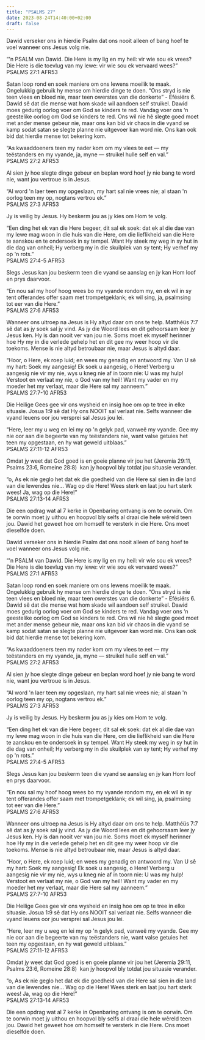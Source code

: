```yaml
---
title: "PSALMS 27"
date: 2023-08-24T14:40:00+02:00
draft: false
---
```

<html>
 <head></head>
 <body>
  <p>Dawid verseker ons in hierdie Psalm dat ons nooit alleen of bang hoef te voel wanneer ons Jesus volg nie.</p>
  <p>“'n PSALM van Dawid. Die Here is my lig en my heil: vir wie sou ek vrees? Die Here is die toevlug van my lewe: vir wie sou ek vervaard wees?”<br>‭‭PSALMS‬ ‭27‬:‭1‬ ‭AFR53‬‬</p>
  <p>Satan loop rond en soek maniere om ons lewens moeilik te maak. Ongelukkig gebruik hy mense om hierdie dinge te doen. “Ons stryd is nie teen vlees en bloed nie, maar teen owerstes van die donkerte” - Efésiërs 6. Dawid sê dat die mense wat hom skade wil aandoen self struikel. Dawid moes gedurig oorlog voer om God se kinders te red. Vandag voer ons ‘n geestelike oorlog om God se kinders te red. Ons wil nie hê slegte goed moet met ander mense gebeur nie, maar ons kan bid vir chaos in die vyand se kamp sodat satan se slegte planne nie uitgevoer kan word nie. Ons kan ook bid dat hierdie mense tot bekering kom.</p>
  <p>“As kwaaddoeners teen my nader kom om my vlees te eet — my teëstanders en my vyande, ja, myne — struikel hulle self en val.”<br>‭‭PSALMS‬ ‭27‬:‭2‬ ‭AFR53‬‬</p>
  <p>Al sien jy hoe slegte dinge gebeur en beplan word hoef jy nie bang te word nie, want jou vertroue is in Jesus.</p>
  <p>“Al word 'n laer teen my opgeslaan, my hart sal nie vrees nie; al staan 'n oorlog teen my op, nogtans vertrou ek.”<br>‭‭PSALMS‬ ‭27‬:‭3‬ ‭AFR53‬‬</p>
  <p>Jy is veilig by Jesus. Hy beskerm jou as jy kies om Hom te volg.</p>
  <p>“Een ding het ek van die Here begeer, dit sal ek soek: dat ek al die dae van my lewe mag woon in die huis van die Here, om die lieflikheid van die Here te aanskou en te ondersoek in sy tempel. Want Hy steek my weg in sy hut in die dag van onheil; Hy verberg my in die skuilplek van sy tent; Hy verhef my op 'n rots.”<br>‭‭PSALMS‬ ‭27‬:‭4‬-‭5‬ ‭AFR53‬‬</p>
  <p>Slegs Jesus kan jou beskerm teen die vyand se aanslag en jy kan Hom loof en prys daarvoor.</p>
  <p>“En nou sal my hoof hoog wees bo my vyande rondom my, en ek wil in sy tent offerandes offer saam met trompetgeklank; ek wil sing, ja, psalmsing tot eer van die Here.”<br>‭‭PSALMS‬ ‭27‬:‭6‬ ‭AFR53‬‬</p>
  <p>Wanneer ons uitroep na Jesus is Hy altyd daar om ons te help. Matthéüs 7:7 sê dat as jy soek sal jy vind. As jy die Woord lees en dit gehoorsaam leer jy Jesus ken. Hy is dan nooit ver van jou nie. Soms moet ek myself herinner hoe Hy my in die verlede gehelp het en dit gee my weer hoop vir die toekoms. Mense is nie altyd betroubaar nie, maar Jesus is altyd daar.</p>
  <p>“Hoor, o Here, ek roep luid; en wees my genadig en antwoord my. Van U sê my hart: Soek my aangesig! Ek soek u aangesig, o Here! Verberg u aangesig nie vir my nie, wys u kneg nie af in toorn nie: U was my hulp! Verstoot en verlaat my nie, o God van my heil! Want my vader en my moeder het my verlaat, maar die Here sal my aanneem.”<br>‭‭PSALMS‬ ‭27‬:‭7‬-‭10‬ ‭AFR53‬‬</p>
  <p>Die Heilige Gees gee vir ons wysheid en insig hoe om op te tree in elke situasie. Josua 1:9 sê dat Hy ons NOOIT sal verlaat nie. Selfs wanneer die vyand leuens oor jou versprei sal Jesus jou lei.</p>
  <p>“Here, leer my u weg en lei my op 'n gelyk pad, vanweë my vyande. Gee my nie oor aan die begeerte van my teëstanders nie, want valse getuies het teen my opgestaan, en hy wat geweld uitblaas.”<br>‭‭PSALMS‬ ‭27‬:‭11‬-‭12‬ ‭AFR53‬‬</p>
  <p>Omdat jy weet dat God goed is en goeie planne vir jou het (Jeremia 29:11, Psalms 23:6, Romeine 28:8) &nbsp;kan jy hoopvol bly totdat jou situasie verander.</p>
  <p>“o, As ek nie geglo het dat ek die goedheid van die Here sal sien in die land van die lewendes nie... Wag op die Here! Wees sterk en laat jou hart sterk wees! Ja, wag op die Here!”<br>‭‭PSALMS‬ ‭27‬:‭13‬-‭14‬ ‭AFR53‬‬</p>
  <p>Die een opdrag wat al 7 kerke in Openbaring ontvang is om te oorwin. Om te oorwin moet jy uithou en hoopvol bly selfs al draai die hele wêreld teen jou. Dawid het geweet hoe om homself te versterk in die Here. Ons moet dieselfde doen.</p>
  <p>Dawid verseker ons in hierdie Psalm dat ons nooit alleen of bang hoef te voel wanneer ons Jesus volg nie.</p>
  <p>“'n PSALM van Dawid. Die Here is my lig en my heil: vir wie sou ek vrees? Die Here is die toevlug van my lewe: vir wie sou ek vervaard wees?”<br>‭‭PSALMS‬ ‭27‬:‭1‬ ‭AFR53‬‬</p>
  <p>Satan loop rond en soek maniere om ons lewens moeilik te maak. Ongelukkig gebruik hy mense om hierdie dinge te doen. “Ons stryd is nie teen vlees en bloed nie, maar teen owerstes van die donkerte” - Efésiërs 6. Dawid sê dat die mense wat hom skade wil aandoen self struikel. Dawid moes gedurig oorlog voer om God se kinders te red. Vandag voer ons ‘n geestelike oorlog om God se kinders te red. Ons wil nie hê slegte goed moet met ander mense gebeur nie, maar ons kan bid vir chaos in die vyand se kamp sodat satan se slegte planne nie uitgevoer kan word nie. Ons kan ook bid dat hierdie mense tot bekering kom.</p>
  <p>“As kwaaddoeners teen my nader kom om my vlees te eet — my teëstanders en my vyande, ja, myne — struikel hulle self en val.”<br>‭‭PSALMS‬ ‭27‬:‭2‬ ‭AFR53‬‬</p>
  <p>Al sien jy hoe slegte dinge gebeur en beplan word hoef jy nie bang te word nie, want jou vertroue is in Jesus.</p>
  <p>“Al word 'n laer teen my opgeslaan, my hart sal nie vrees nie; al staan 'n oorlog teen my op, nogtans vertrou ek.”<br>‭‭PSALMS‬ ‭27‬:‭3‬ ‭AFR53‬‬</p>
  <p>Jy is veilig by Jesus. Hy beskerm jou as jy kies om Hom te volg.</p>
  <p>“Een ding het ek van die Here begeer, dit sal ek soek: dat ek al die dae van my lewe mag woon in die huis van die Here, om die lieflikheid van die Here te aanskou en te ondersoek in sy tempel. Want Hy steek my weg in sy hut in die dag van onheil; Hy verberg my in die skuilplek van sy tent; Hy verhef my op 'n rots.”<br>‭‭PSALMS‬ ‭27‬:‭4‬-‭5‬ ‭AFR53‬‬</p>
  <p>Slegs Jesus kan jou beskerm teen die vyand se aanslag en jy kan Hom loof en prys daarvoor.</p>
  <p>“En nou sal my hoof hoog wees bo my vyande rondom my, en ek wil in sy tent offerandes offer saam met trompetgeklank; ek wil sing, ja, psalmsing tot eer van die Here.”<br>‭‭PSALMS‬ ‭27‬:‭6‬ ‭AFR53‬‬</p>
  <p>Wanneer ons uitroep na Jesus is Hy altyd daar om ons te help. Matthéüs 7:7 sê dat as jy soek sal jy vind. As jy die Woord lees en dit gehoorsaam leer jy Jesus ken. Hy is dan nooit ver van jou nie. Soms moet ek myself herinner hoe Hy my in die verlede gehelp het en dit gee my weer hoop vir die toekoms. Mense is nie altyd betroubaar nie, maar Jesus is altyd daar.</p>
  <p>“Hoor, o Here, ek roep luid; en wees my genadig en antwoord my. Van U sê my hart: Soek my aangesig! Ek soek u aangesig, o Here! Verberg u aangesig nie vir my nie, wys u kneg nie af in toorn nie: U was my hulp! Verstoot en verlaat my nie, o God van my heil! Want my vader en my moeder het my verlaat, maar die Here sal my aanneem.”<br>‭‭PSALMS‬ ‭27‬:‭7‬-‭10‬ ‭AFR53‬‬</p>
  <p>Die Heilige Gees gee vir ons wysheid en insig hoe om op te tree in elke situasie. Josua 1:9 sê dat Hy ons NOOIT sal verlaat nie. Selfs wanneer die vyand leuens oor jou versprei sal Jesus jou lei.</p>
  <p>“Here, leer my u weg en lei my op 'n gelyk pad, vanweë my vyande. Gee my nie oor aan die begeerte van my teëstanders nie, want valse getuies het teen my opgestaan, en hy wat geweld uitblaas.”<br>‭‭PSALMS‬ ‭27‬:‭11‬-‭12‬ ‭AFR53‬‬</p>
  <p>Omdat jy weet dat God goed is en goeie planne vir jou het (Jeremia 29:11, Psalms 23:6, Romeine 28:8) &nbsp;kan jy hoopvol bly totdat jou situasie verander.</p>
  <p>“o, As ek nie geglo het dat ek die goedheid van die Here sal sien in die land van die lewendes nie... Wag op die Here! Wees sterk en laat jou hart sterk wees! Ja, wag op die Here!”<br>‭‭PSALMS‬ ‭27‬:‭13‬-‭14‬ ‭AFR53‬‬</p>
  <p>Die een opdrag wat al 7 kerke in Openbaring ontvang is om te oorwin. Om te oorwin moet jy uithou en hoopvol bly selfs al draai die hele wêreld teen jou. Dawid het geweet hoe om homself te versterk in die Here. Ons moet dieselfde doen.</p>
 </body>
</html>